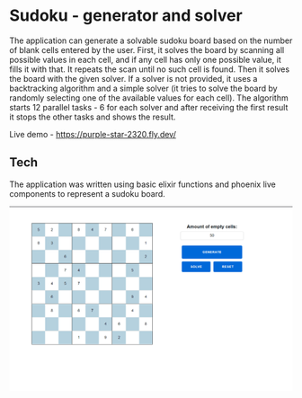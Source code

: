 # Sudoku - generator and solver

The application can generate a solvable sudoku board based on the number of blank cells entered by the user.
First, it solves the board by scanning all possible values in each cell, and if any cell has only one possible value, it fills it with that.
It repeats the scan until no such cell is found. Then it solves the board with the given solver.
If a solver is not provided, it uses a backtracking algorithm and a simple solver (it tries to solve the board by randomly selecting one of the available values for each cell).
The algorithm starts 12 parallel tasks - 6 for each solver and after receiving the first result it stops the other tasks and shows the result.

Live demo - https://purple-star-2320.fly.dev/

## Tech
The application was written using basic elixir functions and phoenix live components to represent a sudoku board.


![Sudoku solver demo](sudoku.gif)

